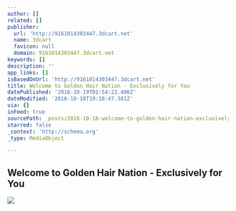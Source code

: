 ```yaml
---
author: []
related: []
publisher:
  url: 'http://9161014303447.3dcart.net'
  name: 3dcart
  favicon: null
  domain: 9161014303447.3dcart.net
keywords: []
description: ''
app_links: []
isBasedOnUrl: 'http://9161014303447.3dcart.net'
title: Welcome to Golden Hair Nation - Exclusively for You
datePublished: '2016-10-19T01:54:22.406Z'
dateModified: '2016-10-18T19:18:47.381Z'
via: {}
inFeed: true
sourcePath: _posts/2016-10-18-welcome-to-golden-hair-nation-exclusively-for-you.md
starred: false
_context: 'http://schema.org'
_type: MediaObject

---
```

<article style=""><h1>Welcome to Golden Hair Nation - Exclusively for You</h1><img src="http://9161014303447.3dcart.net/assets/images/golden%20hair%20nation%20logo.jpg" /></article>